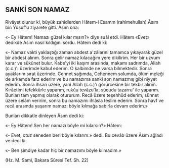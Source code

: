 ## SANKİ SON NAMAZ

Rivâyet olunur ki, büyük zahidlerden Hâtem-i Esamm (rahimehullah) Âsım bin Yûsuf'u ziyarete gitti. Âsım ona:

«- Ey Hâtem! Namazı güzel kılar mısın?» diye suâl etdi. Hâtem «Evet» dedikde Asım na­sıl kıldığını sordu. Hâtem dedi ki:

«- Namaz vakti yaklaştığı zaman abdest a'zâlarını tamamca yıkayarak güzel bir abdest alırım. Sonra gelir namaz kılacağım yere diki­lirim. Her bir uzvum karar ve sükûnet bulur. Kabe'yi iki kaşım arasında, makamı sadrımda, Allah (c.c.)'ı üzerimde kabul ederim. O kalbim­de ne varsa bilmektedir. Sonra ayaklarım sırat üzerinde. Cennet sağımda, Cehennem solumda, ölüm meleği de arkamda farz ederim ve bu namazıma sanki son namazmış gibi niyyet ede­rim. Sonra ihsan üzere, yani Allah (c.c.)'ı görürcesine bir tekbir alırım. Kırâetimi tefekkür­le yaparım, rukûu tevâzu'la, sücudu tazarru' ile yaparım. Bunları tam yapmış olarak otururum. Recâ üzere teşehhüd ederim, sünnet üzere se­lâm veririm, sonra bu namazımı ihlâsla teslim ederim. Sonra havf ve recâ arasında yaşarım namazı böyle kılmağa sabırla devam ederim.»

Bunları dikkatle dinleyen Âsım dedi ki:

«- Ey Hâtem! Sen her namazı böyle mi kılarsın?» Hâtem:

«- Evet, otuz seneden beri böyle kılarım.» dedi. Bu cevâb üzere Âsım ağladı ve dedi ki:

«- Ben şimdiye kadar hiç bir namazımı böyle kılmadım.»

(Hz. M. Sami, Bakara Sûresi Tef. Sh. 22)
